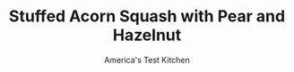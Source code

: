 ---
layout: ../../layouts/MarkdownPostLayout.astro
title: Stuffed Acorn Squash with Pear and Hazelnut
author: America's Test Kitchen
pubDate: 2023-03-15
description: "Our goal: to dress up this humble squash without weighing it down."
image_url: https://res.cloudinary.com/hksqkdlah/image/upload/ar_1:1,c_fill,dpr_2.0,f_auto,fl_lossy.progressive.strip_profile,g_faces:auto,q_auto:low,w_344/26418_sfs-stuffed-acorn-squash-6
tags: ["Side Dishes","Fruit","Cheese","Vegetables"]
calories: 1535
protein: 5
carbohydrates: 26
fats: 
fiber: 5
ingredients: ["2 , acorn squashes (1 1/2 pounds each), quartered pole to pole and seeded","1/4 cup, extra-virgin olive oil, plus extra for drizzling",", Salt and pepper","6 ounces, kale, stemmed and sliced into 1/4-inch-thick-strips","1 ripe, pear, peeled, cored, and cut into 1/4-inch pieces","1 , garlic clove, minced","1/2 teaspoon, minced fresh thyme","1 tablespoon, cider vinegar","1 tablespoon, unsalted butter","2 ounces, goat cheese, crumbled (1/2 cup)","2 tablespoons, hazelnuts, toasted, skinned, and chopped coarse"]
serves: 6
time: "1½ hours"
instructions: ["Adjust oven rack to middle position and heat oven to 400 degrees. Toss squash wedges, 2 tablespoons oil, 1 teaspoon salt, and 1 teaspoon pepper together in bowl. Arrange wedges on rimmed baking sheet with 1 narrow cut side down. Roast until browned on first side, about 20 minutes. Flip wedges so other narrow cut side is down and continue to roast until browned on second side and tip of paring knife slips easily into flesh, about 15 minutes longer.","Remove from oven and let wedges cool slightly. Once cool enough to handle, scoop flesh from 2 least attractive wedges and transfer to bowl; discard skins. (You should have about ¾ cup of scooped squash.) Turn remaining 6 wedges skin side down on sheet.","Heat 1 tablespoon oil in 12-inch nonstick skillet over medium heat until shimmering. Add kale, pear, and 1/4 teaspoon salt and cook, covered, until kale is wilted, about 3 minutes. Uncover and continue to cook until any liquid has evaporated, about 30 seconds. Stir in scooped squash, mashing with spoon to incorporate, and cook until beginning to brown, about 1 minute.","Push squash mixture to sides of skillet. Add garlic, thyme, and remaining 1 tablespoon oil to center of skillet and cook until fragrant, about 30 seconds. Stir garlic mixture into squash mixture. Stir in vinegar and cook until evaporated, about 1 minute. Off heat, stir in butter and season with salt and pepper to taste.","Divide filling evenly among wedges on sheet. Evenly sprinkle goat cheese and hazelnuts over filling. Bake until cheese is softened and squash is heated through, about 5 minutes. Drizzle with extra oil before serving."]
nutrition: ["813 mg Potassium","140 mg Phosphorus","132 mg Calcium","2 mg Iron","79 mg Magnesium","747 mg Sodium","16 g Fat","1 mg Niacin (B3)","8 g Monounsaturated","1 g Polyunsaturated","54 mg Vitamin C","11 mg Cholesterol","4 g Saturated","5 g Fiber","76 µg Folate (food)","3 g Sugars","208 µg Vitamin K","215 g Water","26 g Carbs","76 µg Folate equivalent (total)","5 g Protein","2 mg Vitamin E","232 µg Vitamin A","255 kcal Energy","1535 calories"]
notes: "Of the eight wedges of squash, use the two that are least attractive for the stuffing. Any variety of kale will work in this recipe."
---
